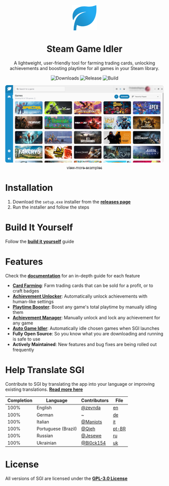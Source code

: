 <div align="center">
<img src="./public/logo.png" width="80" alt="Click for larger image">

<h1>Steam Game Idler</h1>

A lightweight, user-friendly tool for farming trading cards, unlocking achievements and boosting playtime for all games in your Steam library.

<img src="https://img.shields.io/github/downloads/zevnda/steam-game-idler/total?style=for-the-badge" alt="Downloads">
<img src="https://img.shields.io/github/v/release/zevnda/steam-game-idler?style=for-the-badge&label=Version" alt="Release">
<img src="https://img.shields.io/github/actions/workflow/status/zevnda/steam-game-idler/release.yml?style=for-the-badge" alt="Build">

<img src="./public/example.png" width="700" alt="Click for larger image"><br />
<a href="https://steamgameidler.vercel.app/gallery"><sub>view more examples</sub></a>
</div>

# Installation
1. Download the `setup.exe` installer from the **[releases page](https://github.com/zevnda/steam-game-idler/releases/latest)**
2. Run the installer and follow the steps

# Build It Yourself
Follow the **[build it yourself](https://steamgameidler.vercel.app/get-started/build-it-yourself)** guide

# Features
Check the **[documentation](https://steamgameidler.vercel.app/)** for an in-depth guide for each feature

* **[Card Farming](https://steamgameidler.vercel.app/features/card-farming)**: Farm trading cards that can be sold for a profit, or to craft badges
* **[Achievement Unlocker](https://steamgameidler.vercel.app/features/achievement-unlocker)**: Automatically unlock achievements with human-like settings
* **[Playtime Booster](https://steamgameidler.vercel.app/features/playtime-booster)**: Boost any game's total playtime by manually idling them
* **[Achievement Manager](https://steamgameidler.vercel.app/features/achievement-manager)**: Manually unlock and lock any achievement for any game
* **[Auto Game Idler](https://steamgameidler.vercel.app/features/auto-idler)**: Automatically idle chosen games when SGI launches
* **Fully Open Source**: So you know what you are downloading and running is safe to use
* **Actively Maintained**: New features and bug fixes are being rolled out frequently

# Help Translate SGI
Contribute to SGI by translating the app into your language or improving existing translations. **[Read more here](https://github.com/zevnda/steam-game-idler/discussions/148)**

| Completion | Language            | Contributors                             | File                                                                                                            |
| ---------- | ------------------- | ---------------------------------------- | --------------------------------------------------------------------------------------------------------------- |
| 100%       | English             | [@zevnda](https://github.com/zevnda)     | [en](https://raw.githubusercontent.com/zevnda/steam-game-idler/main/src/i18n/locales/en/translation.json)       |
| 100%       | German              | ~                                        | [de](https://raw.githubusercontent.com/zevnda/steam-game-idler/main/src/i18n/locales/de/translation.json)       |
| 100%       | Italian             | [@Maniots](https://github.com/Maniots)   | [it](https://raw.githubusercontent.com/zevnda/steam-game-idler/main/src/i18n/locales/it/translation.json)       |
| 100%       | Portuguese (Brazil) | [@Qjeh](https://github.com/Qjeh)         | [pt-BR](https://raw.githubusercontent.com/zevnda/steam-game-idler/main/src/i18n/locales/pt-BR/translation.json) |
| 100%       | Russian             | [@Jesewe](https://github.com/Jesewe)     | [ru](https://raw.githubusercontent.com/zevnda/steam-game-idler/main/src/i18n/locales/ru/translation.json)       |
| 100%       | Ukrainian           | [@Bl0ck154](https://github.com/Bl0ck154) | [uk](https://raw.githubusercontent.com/zevnda/steam-game-idler/main/src/i18n/locales/uk/translation.json)       |

# License
All versions of SGI are licensed under the **[GPL-3.0 License](./LICENSE)**
